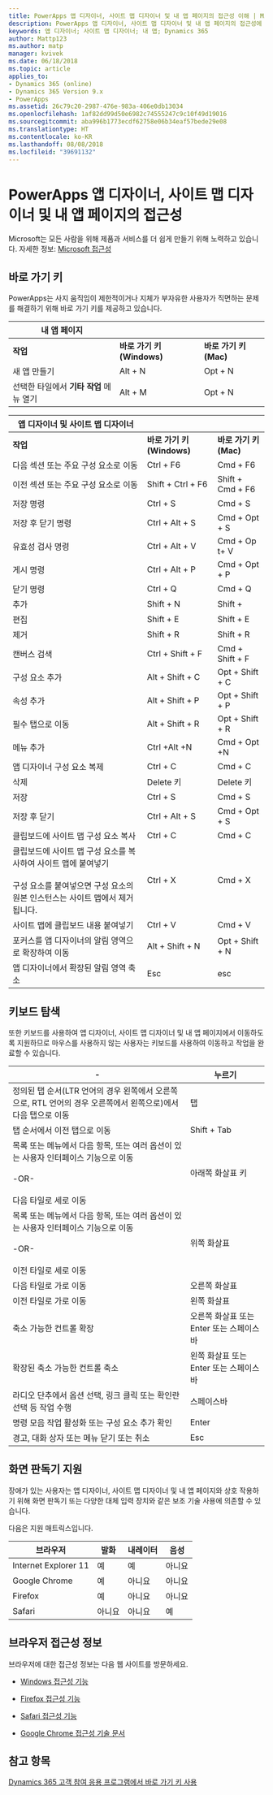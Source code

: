 ```yaml
---
title: PowerApps 앱 디자이너, 사이트 맵 디자이너 및 내 앱 페이지의 접근성 이해 | Microsoft Docs
description: PowerApps 앱 디자이너, 사이트 맵 디자이너 및 내 앱 페이지의 접근성에 대해 파악하기
keywords: 앱 디자이너; 사이트 맵 디자이너; 내 앱; Dynamics 365
author: Mattp123
ms.author: matp
manager: kvivek
ms.date: 06/18/2018
ms.topic: article
applies_to:
- Dynamics 365 (online)
- Dynamics 365 Version 9.x
- PowerApps
ms.assetid: 26c79c20-2987-476e-983a-406e0db13034
ms.openlocfilehash: 1af82dd99d50e6982c74555247c9c10f49d19016
ms.sourcegitcommit: aba996b1773ecdf62758e06b34eaf57bede29e08
ms.translationtype: HT
ms.contentlocale: ko-KR
ms.lasthandoff: 08/08/2018
ms.locfileid: "39691132"
---
```

# <a name="accessibility-in-powerapps-app-designer-site-map-designer-and-my-apps-page"></a>PowerApps 앱 디자이너, 사이트 맵 디자이너 및 내 앱 페이지의 접근성

Microsoft는 모든 사람을 위해 제품과 서비스를 더 쉽게 만들기 위해 노력하고 있습니다. 자세한 정보: [Microsoft 접근성](http://www.microsoft.com/enable/default.aspx)  
  
  
## <a name="keyboard-shortcuts"></a>바로 가기 키  
PowerApps는 사지 움직임이 제한적이거나 지체가 부자유한 사용자가 직면하는 문제를 해결하기 위해 바로 가기 키를 제공하고 있습니다.  
  
|내 앱 페이지|||  
|------------------|-|-|  
|**작업**|**바로 가기 키(Windows)**|**바로 가기 키(Mac)**|  
|새 앱 만들기|Alt + N|Opt + N|  
|선택한 타일에서 **기타 작업** 메뉴 열기|Alt + M|Opt + N|  


|앱 디자이너 및 사이트 맵 디자이너|||  
|----------------------------------------|-|-|  
|**작업**|**바로 가기 키(Windows)**|**바로 가기 키(Mac)**|  
|다음 섹션 또는 주요 구성 요소로 이동|Ctrl + F6|Cmd + F6|  
|이전 섹션 또는 주요 구성 요소로 이동|Shift + Ctrl + F6|Shift + Cmd + F6|  
|저장 명령|Ctrl + S|Cmd + S|  
|저장 후 닫기 명령|Ctrl + Alt + S|Cmd + Opt + S|  
|유효성 검사 명령|Ctrl + Alt + V|Cmd + Op t+ V|  
|게시 명령|Ctrl + Alt + P|Cmd + Opt + P|  
|닫기 명령|Ctrl + Q|Cmd + Q|  
|추가|Shift + N|Shift +|  
|편집|Shift + E|Shift + E|  
|제거|Shift + R|Shift + R|
|캔버스 검색|Ctrl + Shift + F|Cmd + Shift + F|  
|구성 요소 추가|Alt + Shift + C|Opt + Shift + C|  
|속성 추가|Alt + Shift + P|Opt + Shift + P|  
|필수 탭으로 이동|Alt + Shift + R|Opt + Shift + R|  
|메뉴 추가|Ctrl +Alt +N|Cmd + Opt +N|  
|앱 디자이너 구성 요소 복제|Ctrl + C|Cmd + C|  
|삭제|Delete 키|Delete 키|  
|저장|Ctrl + S|Cmd + S|  
|저장 후 닫기|Ctrl + Alt + S|Cmd + Opt + S|  
|클립보드에 사이트 맵 구성 요소 복사|Ctrl + C|Cmd + C|  
|클립보드에 사이트 맵 구성 요소를 복사하여 사이트 맵에 붙여넣기<br /><br /> 구성 요소를 붙여넣으면 구성 요소의 원본 인스턴스는 사이트 맵에서 제거됩니다.|Ctrl + X|Cmd + X|  
|사이트 맵에 클립보드 내용 붙여넣기|Ctrl + V|Cmd + V|  
|포커스를 앱 디자이너의 알림 영역으로 확장하여 이동|Alt + Shift + N|Opt + Shift + N|  
|앱 디자이너에서 확장된 알림 영역 축소|Esc|esc|  
  
## <a name="keyboard-navigation"></a>키보드 탐색  
 또한 키보드를 사용하여 앱 디자이너, 사이트 맵 디자이너 및 내 앱 페이지에서 이동하도록 지원하므로 마우스를 사용하지 않는 사용자는 키보드를 사용하여 이동하고 작업을 완료할 수 있습니다.  
  
|-|누르기|  
|--------|-----------|  
|정의된 탭 순서(LTR 언어의 경우 왼쪽에서 오른쪽으로, RTL 언어의 경우 오른쪽에서 왼쪽으로)에서 다음 탭으로 이동|탭|  
|탭 순서에서 이전 탭으로 이동|Shift + Tab|  
|목록 또는 메뉴에서 다음 항목, 또는 여러 옵션이 있는 사용자 인터페이스 기능으로 이동<br /><br /> -OR-<br /><br /> 다음 타일로 세로 이동|아래쪽 화살표 키|  
|목록 또는 메뉴에서 다음 항목, 또는 여러 옵션이 있는 사용자 인터페이스 기능으로 이동<br /><br /> -OR-<br /><br /> 이전 타일로 세로 이동|위쪽 화살표|  
|다음 타일로 가로 이동|오른쪽 화살표|  
|이전 타일로 가로 이동|왼쪽 화살표|  
|축소 가능한 컨트롤 확장|오른쪽 화살표 또는 Enter 또는 스페이스바|  
|확장된 축소 가능한 컨트롤 축소|왼쪽 화살표 또는 Enter 또는 스페이스바|  
|라디오 단추에서 옵션 선택, 링크 클릭 또는 확인란 선택 등 작업 수행|스페이스바|  
|명령 모음 작업 활성화 또는 구성 요소 추가 확인|Enter|  
|경고, 대화 상자 또는 메뉴 닫기 또는 취소|Esc|  
  
## <a name="screen-reader-support"></a>화면 판독기 지원  
 장애가 있는 사용자는 앱 디자이너, 사이트 맵 디자이너 및 내 앱 페이지와 상호 작용하기 위해 화면 판독기 또는 다양한 대체 입력 장치와 같은 보조 기술 사용에 의존할 수 있습니다.  
  
 다음은 지원 매트릭스입니다.  
  
|브라우저|발화|내레이터|음성|  
|-------------|----------|--------------|----------------|  
|Internet Explorer 11 |예|예|아니요|  
|Google Chrome |예|아니요|아니요|  
| Firefox |예|아니요|아니요|  
|Safari|아니요|아니요|예|  
  
## <a name="accessibility-info-for-browsers"></a>브라우저 접근성 정보  
 브라우저에 대한 접근성 정보는 다음 웹 사이트를 방문하세요.  
  
  
-   [Windows 접근성 기능](http://www.microsoft.com/enable/products/ie9/default.aspx)  
  
-   [Firefox 접근성 기능](http://support.mozilla.org/kb/accessibility-features-firefox-make-firefox-and-we?redirectlocale=en-US&redirectslug=accessibility)  
  
-   [Safari 접근성 기능](http://www.apple.com/accessibility/)  
  
-   [Google Chrome 접근성 기술 문서](https://sites.google.com/a/chromium.org/dev/developers/design-documents/accessibility)

## <a name="see-also"></a>참고 항목

[Dynamics 365 고객 참여 응용 프로그램에서 바로 가기 키 사용](https://docs.microsoft.com/en-us/dynamics365/customer-engagement/basics/keyboard-shortcuts)